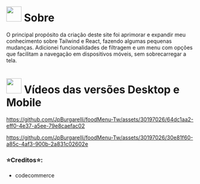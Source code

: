 # <img height="40" src="https://user-images.githubusercontent.com/84249945/219458363-0df46081-95bd-4878-a828-541457541cbd.png"/> Sobre


O principal propósito da criação deste site foi aprimorar e expandir meu conhecimento sobre Tailwind e React, fazendo algumas pequenas mudanças. Adicionei funcionalidades de filtragem e um menu com opções que facilitam a navegação em dispositivos móveis, sem sobrecarregar a tela.




# <img height="40" src="https://user-images.githubusercontent.com/84249945/219472556-367952b0-d430-495e-87b9-3f4611bdab21.png" /> Vídeos das versões Desktop e Mobile



https://github.com/JpBurgarelli/foodMenu-Tw/assets/30197026/64dc1aa2-eff0-4e37-a5ee-79e8caefac02


https://github.com/JpBurgarelli/foodMenu-Tw/assets/30197026/30e81f60-a85c-4af3-900b-2a831c02602e






### ⭐Creditos⭐:
* codecommerce
